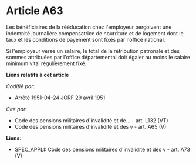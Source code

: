 # Article A63

Les bénéficiaires de la rééducation chez l'employeur perçoivent une indemnité journalière compensatrice de nourriture et de
logement dont le taux et les conditions de payement sont fixés par l'office national.

Si l'employeur verse un salaire, le total de la rétribution patronale et des sommes attribuées par l'office départemental
doit égaler au moins le salaire minimum vital régulièrement fixé.

**Liens relatifs à cet article**

_Codifié par_:

  - Arrêté 1951-04-24 JORF 29 avril 1951

_Cité par_:

  - Code des pensions militaires d'invalidité et de... - art. L132 (VT)
  - Code des pensions militaires d'invalidité et des v - art. A65 (V)

**Liens**:

  - SPEC_APPLI: Code des pensions militaires d'invalidité et des v - art. A73 (V)
